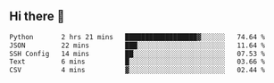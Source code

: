 ## Hi there 👋

<!--START_SECTION:waka-->

```txt
Python       2 hrs 21 mins   ██████████████████▓░░░░░░   74.64 %
JSON         22 mins         ███░░░░░░░░░░░░░░░░░░░░░░   11.64 %
SSH Config   14 mins         ██░░░░░░░░░░░░░░░░░░░░░░░   07.53 %
Text         6 mins          █░░░░░░░░░░░░░░░░░░░░░░░░   03.66 %
CSV          4 mins          ▓░░░░░░░░░░░░░░░░░░░░░░░░   02.44 %
```

<!--END_SECTION:waka-->

<!--
**OliverShang/OliverShang** is a ✨ _special_ ✨ repository because its `README.md` (this file) appears on your GitHub profile.

Here are some ideas to get you started:

- 🔭 I’m currently working on ...
- 🌱 I’m currently learning ...
- 👯 I’m looking to collaborate on ...
- 🤔 I’m looking for help with ...
- 💬 Ask me about ...
- 📫 How to reach me: ...
- 😄 Pronouns: ...
- ⚡ Fun fact: ...
-->
